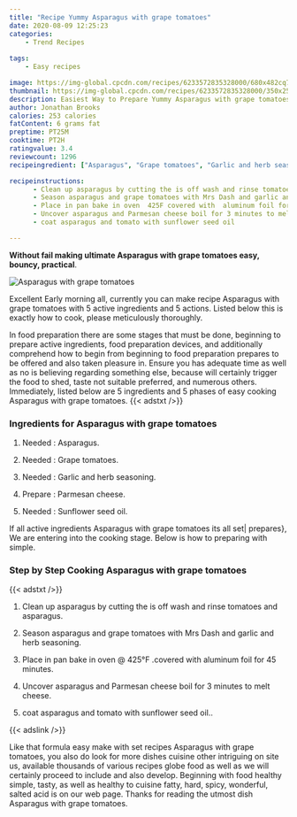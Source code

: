 ```yaml
---
title: "Recipe Yummy Asparagus with grape tomatoes"
date: 2020-08-09 12:25:23
categories:
    - Trend Recipes
    
tags:
    - Easy recipes

image: https://img-global.cpcdn.com/recipes/6233572835328000/680x482cq70/asparagus-with-grape-tomatoes-recipe-main-photo.jpg
thumbnail: https://img-global.cpcdn.com/recipes/6233572835328000/350x250cq70/asparagus-with-grape-tomatoes-recipe-main-photo.jpg
description: Easiest Way to Prepare Yummy Asparagus with grape tomatoes with 5 ingredients and 5 stages of easy cooking.
author: Jonathan Brooks
calories: 253 calories
fatContent: 6 grams fat
preptime: PT25M
cooktime: PT2H
ratingvalue: 3.4
reviewcount: 1296
recipeingredient: ["Asparagus", "Grape tomatoes", "Garlic and herb seasoning", "Parmesan cheese", "Sunflower seed oil"]

recipeinstructions: 
      - Clean up asparagus by cutting the is off wash and rinse tomatoes and asparagus 
      - Season asparagus and grape tomatoes with Mrs Dash and garlic and herb seasoning 
      - Place in pan bake in oven  425F covered with  aluminum foil for 45 minutes 
      - Uncover asparagus and Parmesan cheese boil for 3 minutes to melt cheese 
      - coat asparagus and tomato with sunflower seed oil

---
```




**Without fail making ultimate Asparagus with grape tomatoes easy, bouncy, practical**. 


![Asparagus with grape tomatoes](https://img-global.cpcdn.com/recipes/6233572835328000/680x482cq70/asparagus-with-grape-tomatoes-recipe-main-photo.jpg "Asparagus with grape tomatoes")




Excellent Early morning all, currently you can make recipe Asparagus with grape tomatoes with 5 active ingredients and 5 actions. Listed below this is exactly how to cook, please meticulously thoroughly.

In food preparation there are some stages that must be done, beginning to prepare active ingredients, food preparation devices, and additionally comprehend how to begin from beginning to food preparation prepares to be offered and also taken pleasure in. Ensure you has adequate time as well as no is believing regarding something else, because will certainly trigger the food to shed, taste not suitable preferred, and numerous others. Immediately, listed below are 5 ingredients and 5 phases of easy cooking Asparagus with grape tomatoes.
{{< adstxt />}}

### Ingredients for Asparagus with grape tomatoes


1. Needed  : Asparagus.

1. Needed  : Grape tomatoes.

1. Needed  : Garlic and herb seasoning.

1. Prepare  : Parmesan cheese.

1. Needed  : Sunflower seed oil.



If all active ingredients Asparagus with grape tomatoes its all set| prepares}, We are entering into the cooking stage. Below is how to preparing with simple.

### Step by Step Cooking Asparagus with grape tomatoes

{{< adstxt />}}


1. Clean up asparagus by cutting the is off wash and rinse tomatoes and asparagus.



1. Season asparagus and grape tomatoes with Mrs Dash and garlic and herb seasoning.



1. Place in pan bake in oven @ 425°F .covered with  aluminum foil for 45 minutes.



1. Uncover asparagus and Parmesan cheese boil for 3 minutes to melt cheese.



1. coat asparagus and tomato with sunflower seed oil..





{{< adslink />}}

Like that formula easy make with set recipes Asparagus with grape tomatoes, you also do look for more dishes cuisine other intriguing on site us, available thousands of various recipes globe food as well as we will certainly proceed to include and also develop. Beginning with food healthy simple, tasty, as well as healthy to cuisine fatty, hard, spicy, wonderful, salted acid is on our web page. Thanks for reading the utmost dish Asparagus with grape tomatoes.
